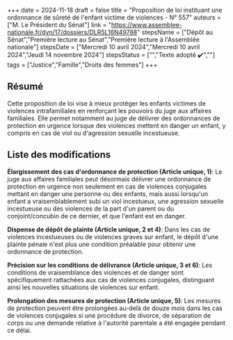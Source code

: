 +++
date = 2024-11-18
draft = false
title = "Proposition de loi instituant une ordonnance de sûreté de l'enfant victime de violences - N° 557"
auteurs = ["M. Le Président du Sénat"]
link = "https://www.assemblee-nationale.fr/dyn/17/dossiers/DLR5L16N49788"
stepsName = ["Dépôt au Sénat","Première lecture au Sénat","Première lecture à l'Assemblée nationale"]
stepsDate = ["Mercredi 10 avril 2024","Mercredi 10 avril 2024","Jeudi 14 novembre 2024"]
stepsStatus = ["","Texte adopté ✔️",""]
tags = ["Justice","Famille","Droits des femmes"]
+++

## Résumé

Cette proposition de loi vise à mieux protéger les enfants victimes de violences intrafamiliales en renforçant les pouvoirs du juge aux affaires familiales. Elle permet notamment au juge de délivrer des ordonnances de protection en urgence lorsque des violences mettent en danger un enfant, y compris en cas de viol ou d'agression sexuelle incestueuse.

## Liste des modifications

**Élargissement des cas d'ordonnance de protection (Article unique, 1)**: Le juge aux affaires familiales peut désormais délivrer une ordonnance de protection en urgence non seulement en cas de violences conjugales mettant en danger une personne ou des enfants, mais aussi lorsqu'un enfant a vraisemblablement subi un viol incestueux, une agression sexuelle incestueuse ou des violences de la part d'un parent ou du conjoint/concubin de ce dernier, et que l'enfant est en danger.

**Dispense de dépôt de plainte (Article unique, 2 et 4)**: Dans les cas de violences incestueuses ou de violences graves sur enfant, le dépôt d'une plainte pénale n'est plus une condition préalable pour obtenir une ordonnance de protection.

**Précision sur les conditions de délivrance (Article unique, 3 et 6)**: Les conditions de vraisemblance des violences et de danger sont spécifiquement rattachées aux cas de violences conjugales, distinguant ainsi les nouvelles situations de violences sur enfant.

**Prolongation des mesures de protection (Article unique, 5)**: Les mesures de protection peuvent être prolongées au-delà de douze mois dans les cas de violences conjugales si une procédure de divorce, de séparation de corps ou une demande relative à l'autorité parentale a été engagée pendant ce délai.
